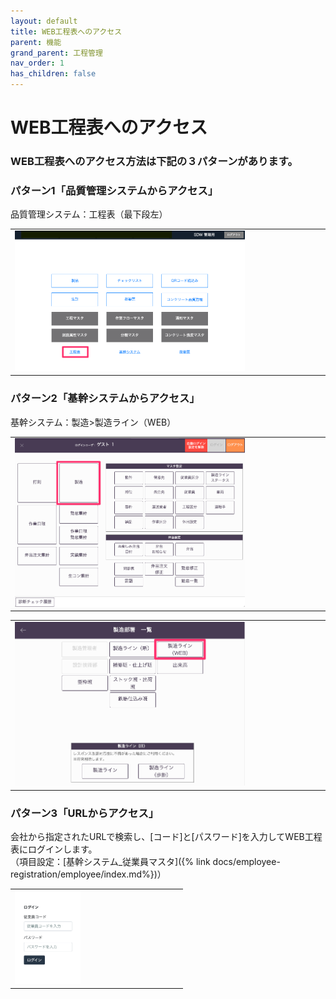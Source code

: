 ```yaml
---
layout: default
title: WEB工程表へのアクセス
parent: 機能
grand_parent: 工程管理
nav_order: 1
has_children: false
---
```


# WEB工程表へのアクセス

### WEB工程表へのアクセス方法は下記の３パターンがあります。

### パターン1「品質管理システムからアクセス」

品質管理システム：工程表（最下段左）

<table><tr><td>
<img src="../../../../assets/images/process-control/function/login/1.png" width="75%">
</td></tr></table>

### パターン2「基幹システムからアクセス」

基幹システム：製造>製造ライン（WEB）

<table><tr><td>
<img src="../../../../assets/images/process-control/function/login/2.png" width="75%">
</td></tr></table>
<table><tr><td>
<img src="../../../../assets/images/process-control/function/login/3.png" width="75%">
</td></tr></table>

### パターン3「URLからアクセス」

会社から指定されたURLで検索し、[コード]と[パスワード]を入力してWEB工程表にログインします。  
（項目設定：[基幹システム_従業員マスタ]({% link docs/employee-registration/employee/index.md%})）

<table><tr><td>
<img src="../../../../assets/images/process-control/function/login/4.png" width="40%">
</td></tr></table>
